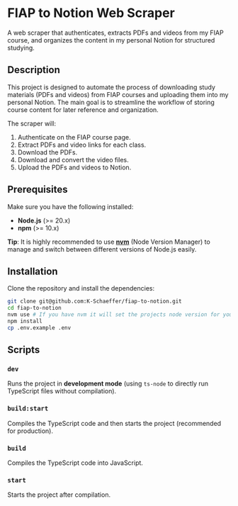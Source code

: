 # FIAP to Notion Web Scraper

A web scraper that authenticates, extracts PDFs and videos from my FIAP course, and organizes the content in my personal Notion for structured studying.

## Description

This project is designed to automate the process of downloading study materials (PDFs and videos) from FIAP courses and uploading them into my personal Notion. The main goal is to streamline the workflow of storing course content for later reference and organization.

The scraper will:

1. Authenticate on the FIAP course page.
2. Extract PDFs and video links for each class.
3. Download the PDFs.
4. Download and convert the video files.
5. Upload the PDFs and videos to Notion.

## Prerequisites

Make sure you have the following installed:

- **Node.js** (>= 20.x)
- **npm** (>= 10.x)

**Tip**: It is highly recommended to use **[nvm](https://github.com/nvm-sh/nvm)** (Node Version Manager) to manage and switch between different versions of Node.js easily.

## Installation

Clone the repository and install the dependencies:

```bash
git clone git@github.com:K-Schaeffer/fiap-to-notion.git
cd fiap-to-notion
nvm use # If you have nvm it will set the projects node version for you
npm install
cp .env.example .env
```

## Scripts

### `dev`

Runs the project in **development mode** (using `ts-node` to directly run TypeScript files without compilation).

### `build:start`

Compiles the TypeScript code and then starts the project (recommended for production).

### `build`

Compiles the TypeScript code into JavaScript.

### `start`

Starts the project after compilation.
